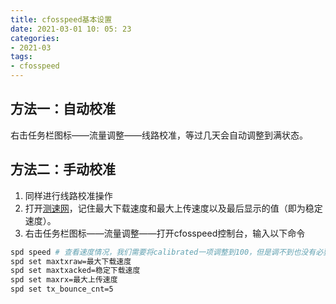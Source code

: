 ```yaml
---
title: cfosspeed基本设置 
date: 2021-03-01 10: 05: 23
categories:
- 2021-03
tags:
- cfosspeed
---
```



## 方法一：自动校准
右击任务栏图标——流量调整——线路校准，等过几天会自动调整到满状态。
## 方法二：手动校准
1. 同样进行线路校准操作
2. 打开[测速网](https://www.speedtest.cn/)，记住最大下载速度和最大上传速度以及最后显示的值（即为稳定速度）。
2. 右击任务栏图标——流量调整——打开cfosspeed控制台，输入以下命令
 ```bash
 spd speed # 查看速度情况，我们需要将calibrated一项调整到100，但是调不到也没有必要强求
 spd set maxtxraw=最大下载速度
 spd set maxtxacked=稳定下载速度
 spd set maxrx=最大上传速度
 spd set tx_bounce_cnt=5
 ```